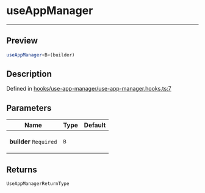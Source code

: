 

# useAppManager

<div class="api-docs__separator" data-reactroot="">

---

</div><div class="api-docs__section">

## Preview

</div><div class="api-docs__preview fn">

```ts
useAppManager<B>(builder)
```

</div><div class="api-docs__section">

## Description

</div><div class="api-docs__description"><span class="api-docs__do-not-parse">



</span></div><p class="api-docs__definition">

Defined in [hooks/use-app-manager/use-app-manager.hooks.ts:7](https://github.com/BetterTyped/hyper-fetch/blob/d6c03b85/packages/react/src/hooks/use-app-manager/use-app-manager.hooks.ts#L7)

</p><div class="api-docs__section">

## Parameters

</div><div class="api-docs__parameters"><table><thead><tr><th>Name</th><th>Type</th><th>Default</th></tr></thead><tbody><tr param-data="builder"><td class="api-docs__param-name required">

**builder** `Required`

</td><td class="api-docs__param-type">

`B`

</td><td class="api-docs__param-default">



</td></tr></tbody></table></div><div class="api-docs__section">

## Returns

</div><div class="api-docs__returns">

```ts
UseAppManagerReturnType
```

</div>
